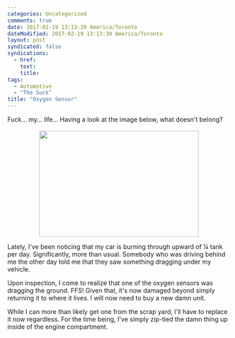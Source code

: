 ```yaml
---
categories: Uncategorized
comments: true
date: 2017-02-19 13:13:39 America/Toronto
dateModified: 2017-02-19 13:13:39 America/Toronto
layout: post
syndicated: false
syndications:
  - href: 
    text: 
    title: 
tags:
  - Automotive
  - "The Suck"
title: "Oxygen Sensor"
---
```


Fuck&hellip; my&hellip; life&hellip; Having a look at the image below, what doesn't belong?<br />
<br />
<a href="{{ site.assetsURI }}/blog/2017/02/19/oxygen-sensor/2017-02-19_11-59-29_03-02.jpeg" target="_blank" title="">
  <img alt="" height="240" src="{{ site.assetsURI }}/blog/2017/02/19/oxygen-sensor/2017-02-19_11-59-29_360x240.jpg" style="border: 0px; display: block; margin-left: auto; margin-right: auto;" width="360" />
</a>

Lately, I've been noticing that my car is burning through upward of &frac14; tank per day. Significantly, more than usual. Somebody who was driving behind me the other day told me that they saw something dragging under my vehicle.

Upon inspection, I come to realize that one of the oxygen sensors was dragging the ground. FFS! Given that, it's now damaged beyond simply returning it to where it lives. I will now need to buy a new damn unit.

While I can more than likely get one from the scrap yard, I'll have to replace it now regardless. For the time being, I've simply zip-tied the damn thing up inside of the engine compartment.
